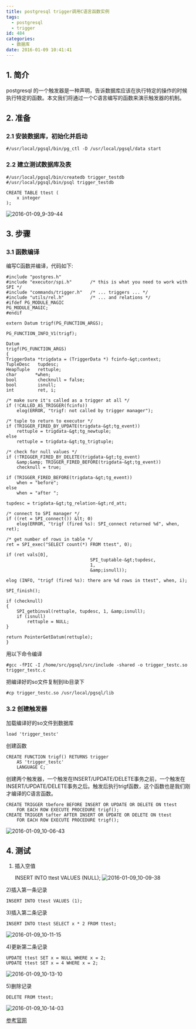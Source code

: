 ```yaml
---
title: postgresql trigger调用C语言函数实例
tags:
  - postgresql
  - trigger
id: 484
categories:
  - 数据库
date: 2016-01-09 10:41:41
---
```

## 1. 简介
postgresql 的一个触发器是一种声明，告诉数据库应该在执行特定的操作的时候执行特定的函数。本文我们将通过一个C语言编写的函数来演示触发器的机制。
## 2. 准备
### 2.1 安装数据库，初始化并启动
	
	#/usr/local/pgsql/bin/pg_ctl -D /usr/local/pgsql/data start
### 2.2 建立测试数据库及表

	#/usr/local/pgsql/bin/createdb trigger_testdb
	#/usr/local/pgsql/bin/psql trigger_testdb

    CREATE TABLE ttest (
        x integer
    );
   
![2016-01-09_9-39-44](http://orufryv17.bkt.clouddn.com/wp-content/uploads/2016/01/2016-01-09_9-39-44.jpg)
## 3. 步骤
### 3.1 函数编译
编写C函数并编译，代码如下:

```
#include "postgres.h"
#include "executor/spi.h"       /* this is what you need to work with SPI */
#include "commands/trigger.h"   /* ... triggers ... */
#include "utils/rel.h"          /* ... and relations */
#ifdef PG_MODULE_MAGIC
PG_MODULE_MAGIC;
#endif

extern Datum trigf(PG_FUNCTION_ARGS);

PG_FUNCTION_INFO_V1(trigf);

Datum
trigf(PG_FUNCTION_ARGS)
{
TriggerData *trigdata = (TriggerData *) fcinfo-&gt;context;
TupleDesc   tupdesc;
HeapTuple   rettuple;
char       *when;
bool        checknull = false;
bool        isnull;
int         ret, i;

/* make sure it's called as a trigger at all */
if (!CALLED_AS_TRIGGER(fcinfo))
    elog(ERROR, "trigf: not called by trigger manager");

/* tuple to return to executor */
if (TRIGGER_FIRED_BY_UPDATE(trigdata-&gt;tg_event))
    rettuple = trigdata-&gt;tg_newtuple;
else
    rettuple = trigdata-&gt;tg_trigtuple;

/* check for null values */
if (!TRIGGER_FIRED_BY_DELETE(trigdata-&gt;tg_event)
    &amp;&amp; TRIGGER_FIRED_BEFORE(trigdata-&gt;tg_event))
    checknull = true;

if (TRIGGER_FIRED_BEFORE(trigdata-&gt;tg_event))
    when = "before";
else
    when = "after ";

tupdesc = trigdata-&gt;tg_relation-&gt;rd_att;

/* connect to SPI manager */
if ((ret = SPI_connect()) &lt; 0)
    elog(ERROR, "trigf (fired %s): SPI_connect returned %d", when, ret);

/* get number of rows in table */
ret = SPI_exec("SELECT count(*) FROM ttest", 0);

if (ret vals[0],
                                SPI_tuptable-&gt;tupdesc,
                                1,
                                &amp;isnull));

elog (INFO, "trigf (fired %s): there are %d rows in ttest", when, i);

SPI_finish();

if (checknull)
{
    SPI_getbinval(rettuple, tupdesc, 1, &amp;isnull);
    if (isnull)
        rettuple = NULL;
}

return PointerGetDatum(rettuple);
}
```
用以下命令编译
	
	#gcc -fPIC -I /home/src/pgsql/src/include -shared -o trigger_testc.so trigger_testc.c
	
把编译好的so文件复制到lib目录下
    
    #cp trigger_testc.so /usr/local/pgsql/lib
### 3.2 创建触发器
加载编译好的so文件到数据库
    
    load 'trigger_testc'
创建函数
   
    CREATE FUNCTION trigf() RETURNS trigger
        AS 'trigger_testc'
        LANGUAGE C;
    
创建两个触发器，一个触发在INSERT/UPDATE/DELETE事务之前，一个触发在INSERT/UPDATE/DELETE事务之后。触发后执行trigf函数，这个函数也是我们刚才编译的C语言函数。
    
    CREATE TRIGGER tbefore BEFORE INSERT OR UPDATE OR DELETE ON ttest
        FOR EACH ROW EXECUTE PROCEDURE trigf();
    CREATE TRIGGER tafter AFTER INSERT OR UPDATE OR DELETE ON ttest
        FOR EACH ROW EXECUTE PROCEDURE trigf();

![2016-01-09_10-06-43](http://orufryv17.bkt.clouddn.com/wp-content/uploads/2016/01/2016-01-09_10-06-43.jpg)
## 4. 测试
1) 插入空值
	
	INSERT INTO ttest VALUES (NULL);
![2016-01-09_10-09-38](http://orufryv17.bkt.clouddn.com/wp-content/uploads/2016/01/2016-01-09_10-09-38.jpg)

2)插入第一条记录
	
	INSERT INTO ttest VALUES (1);

3)插入第二条记录
	
	INSERT INTO ttest SELECT x * 2 FROM ttest;
![2016-01-09_10-11-15](http://orufryv17.bkt.clouddn.com/wp-content/uploads/2016/01/2016-01-09_10-11-15.jpg)

4)更新第二条记录
	
	UPDATE ttest SET x = NULL WHERE x = 2;
	UPDATE ttest SET x = 4 WHERE x = 2;
![2016-01-09_10-13-10](http://orufryv17.bkt.clouddn.com/wp-content/uploads/2016/01/2016-01-09_10-13-10.jpg)

5)删除记录
	
	DELETE FROM ttest;
![2016-01-09_10-14-03](http://orufryv17.bkt.clouddn.com/wp-content/uploads/2016/01/2016-01-09_10-14-03.jpg)

[参考官网](http://www.postgresql.org/docs/9.4/interactive/triggers.html)